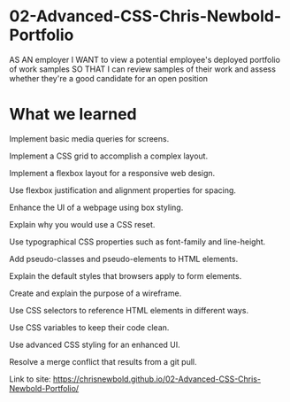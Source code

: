 # 02-Advanced-CSS-Chris-Newbold-Portfolio

AS AN employer I WANT to view a potential employee's deployed portfolio of work samples SO THAT I can review samples of their work and assess whether they're a good candidate for an open position

# What we learned

Implement basic media queries for screens.

Implement a CSS grid to accomplish a complex layout.

Implement a flexbox layout for a responsive web design.

Use flexbox justification and alignment properties for spacing.

Enhance the UI of a webpage using box styling.

Explain why you would use a CSS reset.

Use typographical CSS properties such as font-family and line-height.

Add pseudo-classes and pseudo-elements to HTML elements.

Explain the default styles that browsers apply to form elements.

Create and explain the purpose of a wireframe.

Use CSS selectors to reference HTML elements in different ways.

Use CSS variables to keep their code clean.

Use advanced CSS styling for an enhanced UI.

Resolve a merge conflict that results from a git pull.

Link to site: https://chrisnewbold.github.io/02-Advanced-CSS-Chris-Newbold-Portfolio/
